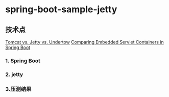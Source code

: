 # spring-boot-sample-jetty
## 技术点

[Tomcat vs. Jetty vs. Undertow](https://examples.javacodegeeks.com/enterprise-java/spring/tomcat-vs-jetty-vs-undertow-comparison-of-spring-boot-embedded-servlet-containers/)
[Comparing Embedded Servlet Containers in Spring Boot](https://www.baeldung.com/spring-boot-servlet-containers)


### 1. Spring Boot
### 2. jetty
### 3.压测结果
